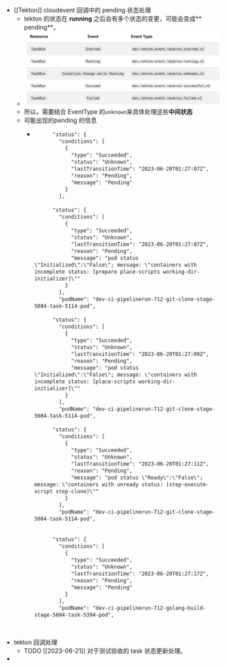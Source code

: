 - [[Tekton]] cloudevent 回调中的 pending 状态处理
	- tekton 的状态在 **running** 之后会有多个状态的变更，可能会变成** pending**。
	- ![](https://raw.githubusercontent.com/stillfox-lee/image/main/picgo/202306201041530.png)
	- 所以，需要结合 EventType 的`unknown`来具体处理这些**中间状态**
	- 可能出现的pending 的信息
		- ```
		        "status": {
		          "conditions": [
		            {
		              "type": "Succeeded",
		              "status": "Unknown",
		              "lastTransitionTime": "2023-06-20T01:27:07Z",
		              "reason": "Pending",
		              "message": "Pending"
		            }
		          ],
		  
		        "status": {
		          "conditions": [
		            {
		              "type": "Succeeded",
		              "status": "Unknown",
		              "lastTransitionTime": "2023-06-20T01:27:07Z",
		              "reason": "Pending",
		              "message": "pod status \"Initialized\":\"False\"; message: \"containers with incomplete status: [prepare place-scripts working-dir-initializer]\""
		            }
		          ],
		          "podName": "dev-ci-pipelinerun-712-git-clone-stage-5084-task-5114-pod",
		          
		        "status": {
		          "conditions": [
		            {
		              "type": "Succeeded",
		              "status": "Unknown",
		              "lastTransitionTime": "2023-06-20T01:27:09Z",
		              "reason": "Pending",
		              "message": "pod status \"Initialized\":\"False\"; message: \"containers with incomplete status: [place-scripts working-dir-initializer]\""
		            }
		          ],
		          "podName": "dev-ci-pipelinerun-712-git-clone-stage-5084-task-5114-pod",
		  
		        "status": {
		          "conditions": [
		            {
		              "type": "Succeeded",
		              "status": "Unknown",
		              "lastTransitionTime": "2023-06-20T01:27:11Z",
		              "reason": "Pending",
		              "message": "pod status \"Ready\":\"False\"; message: \"containers with unready status: [step-execute-script step-clone]\""
		            }
		          ],
		          "podName": "dev-ci-pipelinerun-712-git-clone-stage-5084-task-5114-pod",
		          
		          
		        "status": {
		          "conditions": [
		            {
		              "type": "Succeeded",
		              "status": "Unknown",
		              "lastTransitionTime": "2023-06-20T01:27:17Z",
		              "reason": "Pending",
		              "message": "Pending"
		            }
		          ],
		          "podName": "dev-ci-pipelinerun-712-golang-build-stage-5084-task-5394-pod",
		          
		   
		  ```
- tekton 回调处理
	- TODO [[2023-06-21]] 对于测试验收的 task 状态更新处理。
-